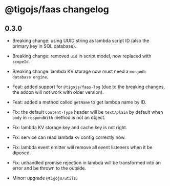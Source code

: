 # @tigojs/faas changelog

## 0.3.0

- Breaking change: using UUID string as lambda script ID (also the primary key in SQL database).

- Breaking change: removed `uid` in script model, now replaced with `scopeId`.

- Breaking change: lambda KV storage now must need a `mongodb database engine`.

- Feat: added support for `@tigojs/faas-log` (due to the breaking changes, the addon will not work with older version).

- Feat: added a method called `getName` to get lambda name by ID.

- Fix: the default `Content-Type` header will be `text/plain` by default when `body` in `respondWith` method is not an object.

- Fix: lambda KV storage key and cache key is not right.

- Fix: service can read lambda kv config correctly now.

- Fix: lambda event emitter will remove all event listeners when it be diposed.

- Fix: unhandled promise rejection in lambda will be transformed into an error and be thrown to the outside.

- Minor: upgrade `@tigojs/utils`.
